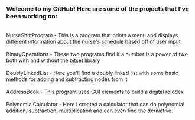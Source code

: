 ### Welcome to my GitHub! Here are some of the projects that I've been working on:


<br>NurseShiftProgram - This is a program that prints a menu and displays different information about the nurse's schedule based off of user input</br>
<br>BinaryOperations - These two programs find if a number is a power of two both with and without the bitset library</br>
<br>DoublyLinkedList - Here you'll find a doubly linked list with some basic methods for adding and subtracting nodes from it</br>
<br>AddressBook - This program uses GUI elements to build a digital rolodex</br>
<br>PolynomialCalculator - Here I created a calculator that can do polynomial addition, subtraction, multiplication and can even find the derivative.</br>
<!--
**evanszt/evanszt** is a ✨ _special_ ✨ repository because its `README.md` (this file) appears on your GitHub profile.

Here are some ideas to get you started:

- 🔭 I’m currently working on ...
- 🌱 I’m currently learning ...
- 👯 I’m looking to collaborate on ...
- 🤔 I’m looking for help with ...
- 💬 Ask me about ...
- 📫 How to reach me: ...
- 😄 Pronouns: ...
- ⚡ Fun fact: ...
-->
